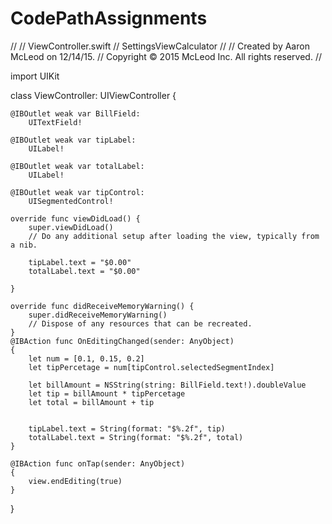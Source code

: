 # CodePathAssignments
//
//  ViewController.swift
//  SettingsViewCalculator
//
//  Created by Aaron McLeod on 12/14/15.
//  Copyright © 2015 McLeod Inc. All rights reserved.
//

import UIKit

class ViewController: UIViewController
{

    @IBOutlet weak var BillField:
        UITextField!
    
    @IBOutlet weak var tipLabel:
        UILabel!
    
    @IBOutlet weak var totalLabel:
        UILabel!
    
    @IBOutlet weak var tipControl:
        UISegmentedControl!
    
    override func viewDidLoad() {
        super.viewDidLoad()
        // Do any additional setup after loading the view, typically from a nib.
        
        tipLabel.text = "$0.00"
        totalLabel.text = "$0.00"
        
    }

    override func didReceiveMemoryWarning() {
        super.didReceiveMemoryWarning()
        // Dispose of any resources that can be recreated.
    }
    @IBAction func OnEditingChanged(sender: AnyObject)
    {
        let num = [0.1, 0.15, 0.2]
        let tipPercetage = num[tipControl.selectedSegmentIndex]

        let billAmount = NSString(string: BillField.text!).doubleValue
        let tip = billAmount * tipPercetage
        let total = billAmount + tip
    
        
        tipLabel.text = String(format: "$%.2f", tip)
        totalLabel.text = String(format: "$%.2f", total)
    }

    @IBAction func onTap(sender: AnyObject)
    {
        view.endEditing(true)
    }

}

